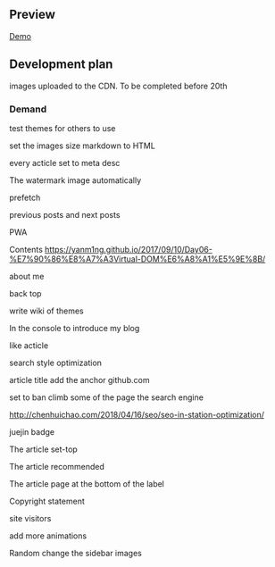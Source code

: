 ## Preview

[Demo](https://hufangyun.com)

## Development plan

images uploaded to the CDN. To be completed before 20th

### Demand

test themes for others to use

set the images size markdown to HTML

every acticle set to meta desc

The watermark image automatically

prefetch

previous posts and next posts

PWA

Contents https://yanm1ng.github.io/2017/09/10/Day06-%E7%90%86%E8%A7%A3Virtual-DOM%E6%A8%A1%E5%9E%8B/

about me

back top

write wiki of themes

In the console to introduce my blog

like acticle

search style optimization

article title add the anchor   github.com

set to ban climb some of the page the search engine

http://chenhuichao.com/2018/04/16/seo/seo-in-station-optimization/

juejin badge

The article set-top

The article recommended

The article page at the bottom of the label

Copyright statement

site visitors

add more animations

Random change the sidebar images
